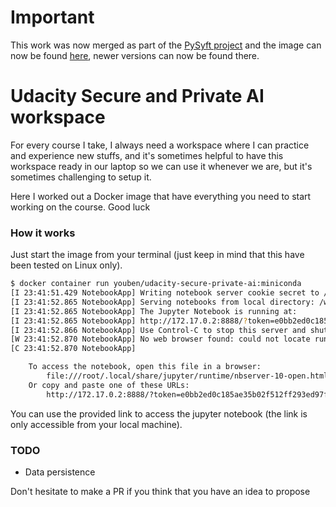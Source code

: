 # Important

This work was now merged as part of the [PySyft project](https://github.com/OpenMined/PySyft) and the image can now be found [here](https://hub.docker.com/r/openmined/pysyft-notebook), newer versions can now be found there.

# Udacity Secure and Private AI workspace

For every course I take, I always need a workspace where I can practice and experience new stuffs, and it's sometimes helpful to have this workspace ready in our laptop so we can use it whenever we are, but it's sometimes challenging to setup it.

Here I worked out a Docker image that have everything you need to start working on the course. Good luck


### How it works

Just start the image from your terminal (just keep in mind that this have been tested on Linux only).
```bash
$ docker container run youben/udacity-secure-private-ai:miniconda
[I 23:41:51.429 NotebookApp] Writing notebook server cookie secret to /root/.local/share/jupyter/runtime/notebook_cookie_secret
[I 23:41:52.865 NotebookApp] Serving notebooks from local directory: /workspace
[I 23:41:52.865 NotebookApp] The Jupyter Notebook is running at:
[I 23:41:52.865 NotebookApp] http://172.17.0.2:8888/?token=e0bb2ed0c185ae35b02f512ff293ed97fa0d2300b2ff73b3
[I 23:41:52.866 NotebookApp] Use Control-C to stop this server and shut down all kernels (twice to skip confirmation).
[W 23:41:52.870 NotebookApp] No web browser found: could not locate runnable browser.
[C 23:41:52.870 NotebookApp]

    To access the notebook, open this file in a browser:
        file:///root/.local/share/jupyter/runtime/nbserver-10-open.html
    Or copy and paste one of these URLs:
        http://172.17.0.2:8888/?token=e0bb2ed0c185ae35b02f512ff293ed97fa0d2300b2ff73b3

```

You can use the provided link to access the jupyter notebook (the link is only accessible from your local machine).

### TODO
- Data persistence

Don't hesitate to make a PR if you think that you have an idea to propose
